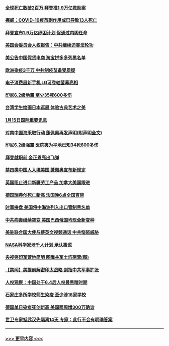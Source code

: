 #### [全球死亡数破2百万 拜登推1.9万亿救助案](../pages/prog202/a103033050.md?t=01160702) 
#### [挪威：COVID-19疫苗副作用或已导致13人死亡](../pages/prog202/a103032989.md?t=01160702) 
#### [拜登宣布1.9万亿纾困计划 促通过内阁任命](../pages/prog202/a103032902.md?t=01160702) 
#### [美国会委员会人权报告：中共继续迫害法轮功](../pages/prog202/a103032900.md?t=01160702) 
#### [美公告中国假货电商 淘宝拼多多列黑名单](../pages/prog202/a103032892.md?t=01160702) 
#### [欧洲染疫3千万 中共制疫苗备受质疑](../pages/prog202/a103032868.md?t=01160702) 
#### [电子消费展新手机 LG可卷轴萤幕亮相](../pages/prog202/a103032862.md?t=01160702) 
#### [印尼6.2级地震 至少35死600多伤](../pages/prog202/a103032858.md?t=01160702) 
#### [台湾学生绘画日本巡展 体验古典艺术之美](../pages/prog202/a103032810.md?t=01160702) 
#### [1月15日国际重要讯息](../pages/prog202/a103032706.md?t=01160702) 
#### [对南中国海采取行动 蓬佩奥再发声明(附声明全文)](../pages/prog202/a103032622.md?t=01160702) 
#### [印尼6.2级强震 医院夷为平地已知34死600多伤](../pages/prog202/a103032580.md?t=01160702) 
#### [拜登就职前 金正恩亮出飞弹](../pages/prog202/a103032472.md?t=01160702) 
#### [禁四类中国人入境美国 蓬佩奥宣布新规定](../pages/prog202/a103032438.md?t=01160702) 
#### [英国阻止进口新疆劳工产品 加拿大美国跟进](../pages/prog202/a103032303.md?t=01160702) 
#### [德国瑞典创死亡新高 法国晚6点全国宵禁](../pages/prog202/a103032350.md?t=01160702) 
#### [时事拼盘 美国将中海油列入出口管制黑名单](../pages/prog202/a103032335.md?t=01160702) 
#### [中共病毒继续突变 美国巴西俄国均现全新变种](../pages/prog202/a103032261.md?t=01160702) 
#### [美驻联合国大使与蔡英文视频通话 中共恼怒威胁](../pages/prog202/a103032252.md?t=01160702) 
#### [NASA科学家涉千人计划 承认撒谎](../pages/prog202/a103032247.md?t=01160702) 
#### [央视笑印军营地简陋 网曝共军土坑宿营(图)](../pages/prog202/a103032110.md?t=01160702) 
#### [【禁闻】美提前解密印太战略 剑指中共军事扩张](../pages/prog202/a103032154.md?t=01160702) 
#### [人权观察：中国处于6.4后人权最黑暗时期](../pages/prog202/a103032136.md?t=01160702) 
#### [石家庄多所学校师生染疫 至少涉16家学校](../pages/prog202/a103032145.md?t=01160702) 
#### [德国单日染疫死创新高 美国两周增300万确诊](../pages/prog202/a103032132.md?t=01160702) 
#### [世卫专家抵武汉先隔离14天 专家：此行不会有明确答案](../pages/prog202/a103032139.md?t=01160702) 

----
#### [ >>> 更早内容 <<< ](../indexes/prog202-earlier.md)
